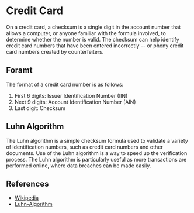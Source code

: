 # Credit Card

On a credit card, a checksum is a single digit in the account number that allows a computer, or anyone familiar with the formula involved, to determine whether the number is valid. The checksum can help identify credit card numbers that have been entered incorrectly -- or phony credit card numbers created by counterfeiters.

## Foramt

The format of a credit card number is as follows:

1. First 6 digits: Issuer Identification Number (IIN)
2. Next 9 digits: Account Identification Number (AIN)
3. Last digit: Checksum

## Luhn Algorithm

The Luhn algorithm is a simple checksum formula used to validate a variety of identification numbers, such as credit card numbers and other documents. Use of the Luhn algorithm is a way to speed up the verification process. The Luhn algorithm is particularly useful as more transactions are performed online, where data breaches can be made easily.

## References

* [Wikipedia](https://en.wikipedia.org/wiki/Luhn_algorithm)
* [Luhn-Algorithm](https://cleartax.in/g/terms/luhn-algorithm)